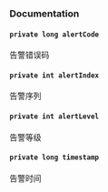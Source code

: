 ### Documentation

#### `private long alertCode`

告警错误码

#### `private int alertIndex`

告警序列

#### `private int alertLevel`

告警等级

#### `private long timestamp`

告警时间